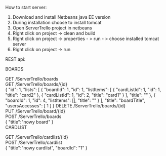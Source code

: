 How to start server:

1. Download and install Netbeans java EE version
2. During installation choose to install tomcat
3. Open ServerTrello project in netbeans
4. Right click on project -> clean and build
5. Right click on project -> properties - > run - > choose installed tomcat server
6. Right click on project -> run


REST api:  

BOARDS  

GET	/ServerTrello/boards  
GET	/ServerTrello/boards/{id}  
{
  "id": 1,
  "lists": [
    {
      "boardId": 1,
      "id": 1,
      "listItems": [
        {
          "cardListId": 1,
          "id": 1,
          "title": "card2"
        },
        {
          "cardListId": 1,
          "id": 2,
          "title": "card1"
        }
      ],
      "title": ""
    },
    {
      "boardId": 1,
      "id": 4,
      "listItems": [],
      "title": ""
    }
  ],
  "title": "boardTitle",
  "usersAccesses": [
    1
  ]
}
DELETE /ServerTrello/boards/{id}  
PUT /ServerTrello/board/{id}  
POST	/ServerTrello/boards  
{
	  "title":"nowy board"
}  
CARDLIST

GET	/ServerTrello/cardlist/{id}  
POST	/ServerTrello/cardlist  
{
	  "title":"nowy cardlist",
	  "boardId": "1"
}
